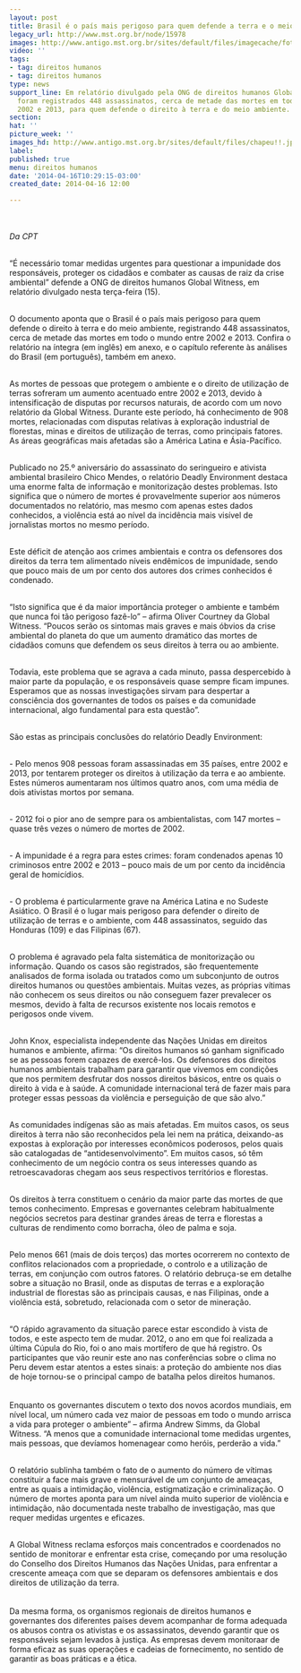 ```yaml
---
layout: post
title: Brasil é o país mais perigoso para quem defende a terra e o meio ambiente
legacy_url: http://www.mst.org.br/node/15978
images: http://www.antigo.mst.org.br/sites/default/files/imagecache/foto_destaque/chapeu!!.jpg
video: ''
tags:
- tag: direitos humanos
- tag: direitos humanos
type: news
support_line: Em relatório divulgado pela ONG de direitos humanos Global Witness,
  foram registrados 448 assassinatos, cerca de metade das mortes em todo o mundo entre
  2002 e 2013, para quem defende o direito à terra e do meio ambiente.
section: 
hat: ''
picture_week: ''
images_hd: http://www.antigo.mst.org.br/sites/default/files/chapeu!!.jpg
label: 
published: true
menu: direitos humanos
date: '2014-04-16T10:29:15-03:00'
created_date: 2014-04-16 12:00

---
```

<p><br><br><em>Da CPT</em><br>&nbsp;</p><p>“É necessário tomar medidas urgentes para questionar a impunidade dos responsáveis, proteger os cidadãos e combater as causas de raiz da crise ambiental” defende a ONG de direitos humanos Global Witness, em relatório divulgado nesta terça-feira (15).</p><p><br>O documento aponta que o Brasil é o país mais perigoso para quem defende o direito à terra e do meio ambiente, registrando 448 assassinatos, cerca de metade das mortes em todo o mundo entre 2002 e 2013. Confira o relatório na íntegra (em inglês) em anexo, e o capítulo referente às análises do Brasil (em português), também em anexo.</p><p><br>As mortes de pessoas que protegem o ambiente e o direito de utilização de terras sofreram um aumento acentuado entre 2002 e 2013, devido à intensificação de disputas por recursos naturais, de acordo com um novo relatório da Global Witness. Durante este período, há conhecimento de 908 mortes, relacionadas com disputas relativas à exploração industrial de florestas, minas e direitos de utilização de terras, como principais fatores. As áreas geográficas mais afetadas são a América Latina e Ásia-Pacífico.</p><p><br>Publicado no 25.º aniversário do assassinato do seringueiro e ativista ambiental brasileiro Chico Mendes, o relatório Deadly Environment destaca uma enorme falta de informação e monitorização destes problemas. Isto significa que o número de mortes é provavelmente superior aos números documentados no relatório, mas mesmo com apenas estes dados conhecidos, a violência está ao nível da incidência mais visível de jornalistas mortos no mesmo período.</p><p><br>Este déficit de atenção aos crimes ambientais e contra os defensores dos direitos da terra tem alimentado níveis endêmicos de impunidade, sendo que pouco mais de um por cento dos autores dos crimes conhecidos é condenado.</p><p><br>“Isto significa que é da maior importância proteger o ambiente e também que nunca foi tão perigoso fazê-lo” – afirma Oliver Courtney da Global Witness. “Poucos serão os sintomas mais graves e mais óbvios da crise ambiental do planeta do que um aumento dramático das mortes de cidadãos comuns que defendem os seus direitos à terra ou ao ambiente.</p><p><br>Todavia, este problema que se agrava a cada minuto, passa despercebido à maior parte da população, e os responsáveis quase sempre ficam impunes. Esperamos que as nossas investigações sirvam para despertar a consciência dos governantes de todos os países e da comunidade internacional, algo fundamental para esta questão”.</p><p><br>São estas as principais conclusões do relatório Deadly Environment:</p><p><br>- Pelo menos 908 pessoas foram assassinadas em 35 países, entre 2002 e 2013, por tentarem proteger os direitos à utilização da terra e ao ambiente. Estes números aumentaram nos últimos quatro anos, com uma média de dois ativistas mortos por semana.</p><p><br>- 2012 foi o pior ano de sempre para os ambientalistas, com 147 mortes – quase três vezes o número de mortes de 2002.</p><p><br>- A impunidade é a regra para estes crimes: foram condenados apenas 10 criminosos entre 2002 e 2013 – pouco mais de um por cento da incidência geral de homicídios.</p><p><br>- O problema é particularmente grave na América Latina e no Sudeste Asiático. O Brasil é o lugar mais perigoso para defender o direito de utilização de terras e o ambiente, com 448 assassinatos, seguido das Honduras (109) e das Filipinas (67).</p><p><br>O problema é agravado pela falta sistemática de monitorização ou informação. Quando os casos são registrados, são frequentemente analisados de forma isolada ou tratados como um subconjunto de outros direitos humanos ou questões ambientais. Muitas vezes, as próprias vítimas não conhecem os seus direitos ou não conseguem fazer prevalecer os mesmos, devido à falta de recursos existente nos locais remotos e perigosos onde vivem.</p><p><br>John Knox, especialista independente das Nações Unidas em direitos humanos e ambiente, afirma: “Os direitos humanos só ganham significado se as pessoas forem capazes de exercê-los. Os defensores dos direitos humanos ambientais trabalham para garantir que vivemos em condições que nos permitem desfrutar dos nossos direitos básicos, entre os quais o direito à vida e à saúde. A comunidade internacional terá de fazer mais para proteger essas pessoas da violência e perseguição de que são alvo.”</p><p><br>As comunidades indígenas são as mais afetadas. Em muitos casos, os seus direitos à terra não são reconhecidos pela lei nem na prática, deixando-as expostas à exploração por interesses econômicos poderosos, pelos quais são catalogadas de “antidesenvolvimento”. Em muitos casos, só têm conhecimento de um negócio contra os seus interesses quando as retroescavadoras chegam aos seus respectivos territórios e florestas.</p><p><br>Os direitos à terra constituem o cenário da maior parte das mortes de que temos conhecimento. Empresas e governantes celebram habitualmente negócios secretos para destinar grandes áreas de terra e florestas a culturas de rendimento como borracha, óleo de palma e soja.</p><p><br>Pelo menos 661 (mais de dois terços) das mortes ocorrerem no contexto de conflitos relacionados com a propriedade, o controlo e a utilização de terras, em conjunção com outros fatores. O relatório debruça-se em detalhe sobre a situação no Brasil, onde as disputas de terras e a exploração industrial de florestas são as principais causas, e nas Filipinas, onde a violência está, sobretudo, relacionada com o setor de mineração.</p><p><br>“O rápido agravamento da situação parece estar escondido à vista de todos, e este aspecto tem de mudar. 2012, o ano em que foi realizada a última Cúpula do Rio, foi o ano mais mortífero de que há registro. Os participantes que vão reunir este ano nas conferências sobre o clima no Peru devem estar atentos a estes sinais: a proteção do ambiente nos dias de hoje tornou-se o principal campo de batalha pelos direitos humanos. <br><br><br>Enquanto os governantes discutem o texto dos novos acordos mundiais, em nível local, um número cada vez maior de pessoas em todo o mundo arrisca a vida para proteger o ambiente” – afirma Andrew Simms, da Global Witness. “A menos que a comunidade internacional tome medidas urgentes, mais pessoas, que devíamos homenagear como heróis, perderão a vida.”</p><p><br>O relatório sublinha também o fato de o aumento do número de vítimas constituir a face mais grave e mensurável de um conjunto de ameaças, entre as quais a intimidação, violência, estigmatização e criminalização. O número de mortes aponta para um nível ainda muito superior de violência e intimidação, não documentada neste trabalho de investigação, mas que requer medidas urgentes e eficazes.</p><p><br>A Global Witness reclama esforços mais concentrados e coordenados no sentido de monitorar e enfrentar esta crise, começando por uma resolução do Conselho dos Direitos Humanos das Nações Unidas, para enfrentar a crescente ameaça com que se deparam os defensores ambientais e dos direitos de utilização da terra. <br><br><br>Da mesma forma, os organismos regionais de direitos humanos e governantes dos diferentes países devem acompanhar de forma adequada os abusos contra os ativistas e os assassinatos, devendo garantir que os responsáveis sejam levados à justiça. As empresas devem monitoraar de forma eficaz as suas operações e cadeias de fornecimento, no sentido de garantir as boas práticas e a ética.</p><p>&nbsp;</p><p>&nbsp;</p>
